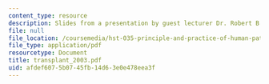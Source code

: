 ```yaml
---
content_type: resource
description: Slides from a presentation by guest lecturer Dr. Robert B. Colvin.
file: null
file_location: /coursemedia/hst-035-principle-and-practice-of-human-pathology-spring-2003/afdef6075b0745fb14d63e0e478eea3f_transplant_2003.pdf
file_type: application/pdf
resourcetype: Document
title: transplant_2003.pdf
uid: afdef607-5b07-45fb-14d6-3e0e478eea3f
---
```

